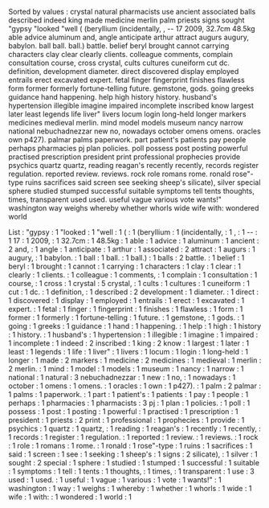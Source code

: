 Sorted by values :
crystal natural pharmacists use ancient associated balls described indeed king made medicine merlin palm priests signs sought "gypsy "looked "well ( (beryllium (incidentally, , -- 17 2009, 32.7cm 48.5kg able advice aluminum and, angle anticipate arthur attract augurs augury, babylon. ball ball. ball.) battle. belief beryl brought cannot carrying characters clay clear clearly clients. colleague comments, complain consultation course, cross crystal, cults cultures cuneiform cut dc. definition, development diameter. direct discovered display employed entrails erect excavated expert. fetal finger fingerprint finishes flawless form former formerly fortune-telling future. gemstone, gods. going greeks guidance hand happening. help high history history. husband's hypertension illegible imagine impaired incomplete inscribed know largest later least legends life liver" livers locum login long-held longer markers medicines medieval merlin. mind model models museum nancy narrow national nebuchadnezzar new no, nowadays october omens omens. oracles own p427). palmar palms paperwork. part patient's patients pay people perhaps pharmacies pj plan policies. poll possess post posting powerful practised prescription president print professional prophecies provide psychics quartz quartz, reading reagan's recently recently, records register regulation. reported review. reviews. rock role romans rome. ronald rose"-type ruins sacrifices said screen see seeking sheep's silicate), silver special sphere studied stumped successful suitable symptoms tell tents thoughts, times, transparent used used. useful vague various vote wants!" washington way weighs whereby whether whorls wide wife with: wondered world 

List :
"gypsy : 1
"looked : 1
"well : 1
( : 1
(beryllium : 1
(incidentally, : 1
, : 1
-- : 1
17 : 1
2009, : 1
32.7cm : 1
48.5kg : 1
able : 1
advice : 1
aluminum : 1
ancient : 2
and, : 1
angle : 1
anticipate : 1
arthur : 1
associated : 2
attract : 1
augurs : 1
augury, : 1
babylon. : 1
ball : 1
ball. : 1
ball.) : 1
balls : 2
battle. : 1
belief : 1
beryl : 1
brought : 1
cannot : 1
carrying : 1
characters : 1
clay : 1
clear : 1
clearly : 1
clients. : 1
colleague : 1
comments, : 1
complain : 1
consultation : 1
course, : 1
cross : 1
crystal : 5
crystal, : 1
cults : 1
cultures : 1
cuneiform : 1
cut : 1
dc. : 1
definition, : 1
described : 2
development : 1
diameter. : 1
direct : 1
discovered : 1
display : 1
employed : 1
entrails : 1
erect : 1
excavated : 1
expert. : 1
fetal : 1
finger : 1
fingerprint : 1
finishes : 1
flawless : 1
form : 1
former : 1
formerly : 1
fortune-telling : 1
future. : 1
gemstone, : 1
gods. : 1
going : 1
greeks : 1
guidance : 1
hand : 1
happening. : 1
help : 1
high : 1
history : 1
history. : 1
husband's : 1
hypertension : 1
illegible : 1
imagine : 1
impaired : 1
incomplete : 1
indeed : 2
inscribed : 1
king : 2
know : 1
largest : 1
later : 1
least : 1
legends : 1
life : 1
liver" : 1
livers : 1
locum : 1
login : 1
long-held : 1
longer : 1
made : 2
markers : 1
medicine : 2
medicines : 1
medieval : 1
merlin : 2
merlin. : 1
mind : 1
model : 1
models : 1
museum : 1
nancy : 1
narrow : 1
national : 1
natural : 3
nebuchadnezzar : 1
new : 1
no, : 1
nowadays : 1
october : 1
omens : 1
omens. : 1
oracles : 1
own : 1
p427). : 1
palm : 2
palmar : 1
palms : 1
paperwork. : 1
part : 1
patient's : 1
patients : 1
pay : 1
people : 1
perhaps : 1
pharmacies : 1
pharmacists : 3
pj : 1
plan : 1
policies. : 1
poll : 1
possess : 1
post : 1
posting : 1
powerful : 1
practised : 1
prescription : 1
president : 1
priests : 2
print : 1
professional : 1
prophecies : 1
provide : 1
psychics : 1
quartz : 1
quartz, : 1
reading : 1
reagan's : 1
recently : 1
recently, : 1
records : 1
register : 1
regulation. : 1
reported : 1
review. : 1
reviews. : 1
rock : 1
role : 1
romans : 1
rome. : 1
ronald : 1
rose"-type : 1
ruins : 1
sacrifices : 1
said : 1
screen : 1
see : 1
seeking : 1
sheep's : 1
signs : 2
silicate), : 1
silver : 1
sought : 2
special : 1
sphere : 1
studied : 1
stumped : 1
successful : 1
suitable : 1
symptoms : 1
tell : 1
tents : 1
thoughts, : 1
times, : 1
transparent : 1
use : 3
used : 1
used. : 1
useful : 1
vague : 1
various : 1
vote : 1
wants!" : 1
washington : 1
way : 1
weighs : 1
whereby : 1
whether : 1
whorls : 1
wide : 1
wife : 1
with: : 1
wondered : 1
world : 1
